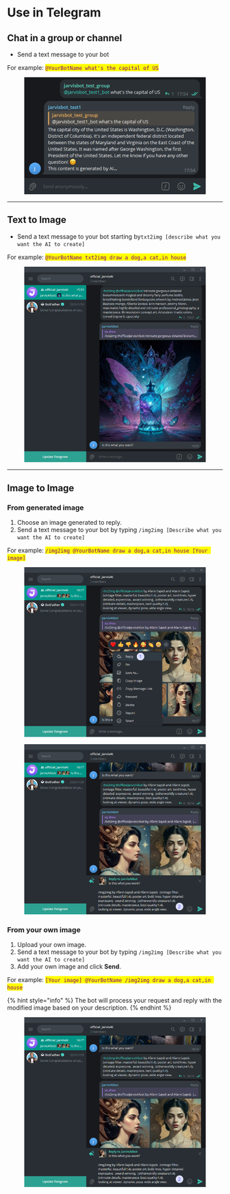 # Use in Telegram

## Chat in a group or channel

* Send a text message to your bot&#x20;

For example: <mark style="color:purple;">`@YourBotName what's the capital of US`</mark>

<div align="left">

<figure><img src="../.gitbook/assets/image (34).png" alt=""><figcaption></figcaption></figure>

</div>

***

## Text to Image

* Send a text message to your bot starting by`txt2img [describe what you want the AI to create]`&#x20;

For example: <mark style="color:purple;">`@YourBotName txt2img draw a dog,a cat,in house`</mark>

<figure><img src="../.gitbook/assets/image (35).png" alt=""><figcaption></figcaption></figure>

***

## Image to Image

### From generated image

1. Choose an image generated to reply.
2. Send a text message to your bot  by typing `/img2img [Describe what you want the AI to create]`

For example:  <mark style="color:purple;">`/img2img @YourBotName draw a dog,a cat,in house [Your image]`</mark>

<figure><img src="../.gitbook/assets/image (36).png" alt=""><figcaption></figcaption></figure>

<figure><img src="../.gitbook/assets/image (39).png" alt=""><figcaption></figcaption></figure>

### From  your own image

1. Upload your own image.
2. Send a text message to your bot by typing `/img2img [Describe what you want the AI to create]`&#x20;
3. Add your own image and click **Send**.

For example: <mark style="color:purple;">`[Your image] @YourBotName /img2img draw a dog,a cat,in house`</mark>

{% hint style="info" %}
The bot will process your request and reply with the modified image based on your description.
{% endhint %}

<figure><img src="../.gitbook/assets/image (38).png" alt=""><figcaption></figcaption></figure>
